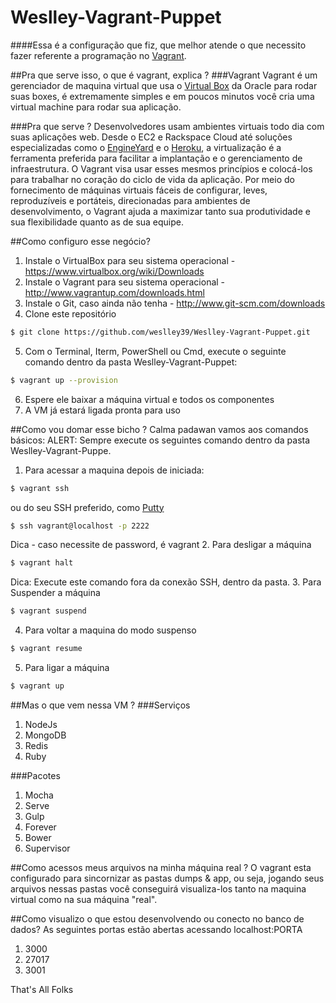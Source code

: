 Weslley-Vagrant-Puppet
======================

####Essa é a configuração que fiz, que melhor atende o que necessito fazer referente a programação no [Vagrant](http://www.vagrantup.com/).

##Pra que serve isso, o que é vagrant, explica ?
###Vagrant
Vagrant é um gerenciador de maquina virtual que usa o [Virtual Box](https://www.virtualbox.org/) da Oracle para rodar suas boxes, é extremamente simples e em poucos minutos você cria uma virtual machine para rodar sua aplicação.

###Pra que serve ?
Desenvolvedores usam ambientes virtuais todo dia com suas aplicações web. Desde o EC2 e Rackspace Cloud até soluções especializadas como o [EngineYard](https://www.engineyard.com/) e o [Heroku](https://www.heroku.com/), a virtualização é a ferramenta preferida para facilitar a implantação e o gerenciamento de infraestrutura. O Vagrant visa usar esses mesmos princípios e colocá-los para trabalhar no coração do ciclo de vida da aplicação. Por meio do fornecimento de máquinas virtuais fáceis de configurar, leves, reproduzíveis e portáteis, direcionadas para ambientes de desenvolvimento, o Vagrant ajuda a maximizar tanto sua produtividade e sua flexibilidade quanto as de sua equipe.

##Como configuro esse negócio?
1. Instale o VirtualBox para seu sistema operacional - https://www.virtualbox.org/wiki/Downloads
2. Instale o Vagrant para seu sistema operacional - http://www.vagrantup.com/downloads.html
3. Instale o Git, caso ainda não tenha - http://www.git-scm.com/downloads
4. Clone este repositório
```bash
$ git clone https://github.com/weslley39/Weslley-Vagrant-Puppet.git
```
5. Com o Terminal, Iterm, PowerShell ou Cmd, execute o seguinte comando dentro da pasta Weslley-Vagrant-Puppet:
```bash
$ vagrant up --provision
```
6. Espere ele baixar a máquina virtual e todos os componentes
7. A VM já estará ligada pronta para uso

##Como vou domar esse bicho ?
Calma padawan vamos aos comandos básicos:
ALERT: Sempre execute os seguintes comando dentro da pasta Weslley-Vagrant-Puppe.

1. Para acessar a maquina depois de iniciada:
```bash
$ vagrant ssh
```
ou do seu SSH preferido, como [Putty](http://www.putty.org/)
```bash
$ ssh vagrant@localhost -p 2222
```
Dica - caso necessite de password, é vagrant
2. Para desligar a máquina
```bash
$ vagrant halt
```
Dica: Execute este comando fora da conexão SSH, dentro da pasta.
3.  Para Suspender a máquina
```bash
$ vagrant suspend
```
4. Para voltar a maquina do modo suspenso
```bash
$ vagrant resume
```
5. Para ligar a máquina
```bash
$ vagrant up
```

##Mas o que vem nessa VM ?
###Serviços
1. NodeJs
2. MongoDB
3. Redis
4. Ruby

###Pacotes
1. Mocha
2. Serve
3. Gulp
4. Forever
5. Bower
6. Supervisor


##Como acessos meus arquivos na minha máquina real ?
O vagrant esta configurado para sincornizar as pastas dumps & app, ou seja, jogando seus arquivos nessas pastas você conseguirá visualiza-los tanto na maquina virtual como na sua máquina "real".

##Como visualizo o que estou desenvolvendo ou conecto no banco de dados?
As seguintes portas estão abertas acessando localhost:PORTA
1. 3000
2. 27017
3. 3001


That's All Folks

